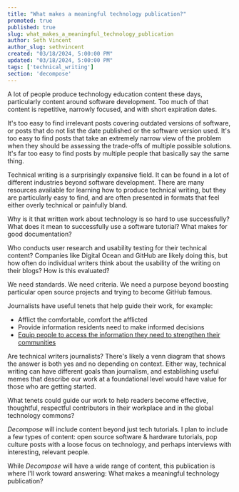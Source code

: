 ```yaml
---
title: "What makes a meaningful technology publication?"
promoted: true
published: true
slug: what_makes_a_meaningful_technology_publication
author: Seth Vincent
author_slug: sethvincent
created: "03/18/2024, 5:00:00 PM"
updated: "03/18/2024, 5:00:00 PM"
tags: ['technical_writing']
section: 'decompose'
---
```


A lot of people produce technology education content these days, particularly content around software development. Too much of that content is repetitive, narrowly focused, and with short expiration dates.

It's too easy to find irrelevant posts covering outdated versions of software, or posts that do not list the date published or the software version used. It's too easy to find posts that take an extremely narrow view of the problem when they should be assessing the trade-offs of multiple possible solutions.
It's far too easy to find posts by multiple people that basically say the same thing.

Technical writing is a surprisingly expansive field. It can be found in a lot of different industries beyond software development. There are many resources available for learning how to produce technical writing, but they are particularly easy to find, and are often presented in formats that feel either overly technical or painfully bland.

Why is it that written work about technology is so hard to use successfully? What does it mean to successfully use a software tutorial? What makes for good documentation?

Who conducts user research and usability testing for their technical content? Companies like Digital Ocean and GitHub are likely doing this, but how often do individual writers think about the usability of the writing on their blogs? How is this evaluated?

We need standards. We need criteria. We need a purpose beyond boosting particular open source projects and trying to become GitHub famous.

Journalists have useful tenets that help guide their work, for example:
- Afflict the comfortable, comfort the afflicted
- Provide information residents need to make informed decisions
- [Equip people to access the information they need to strengthen their communities](https://medium.com/city-bureau/dont-just-engage-equip-7dfc9fe0d3b)

Are technical writers journalists? There's likely a venn diagram that shows the answer is both yes and no depending on context. Either way, technical writing can have different goals than journalism, and establishing useful memes that describe our work at a foundational level would have value for those who are getting started.

What tenets could guide our work to help readers become effective, thoughtful, respectful contributors in their workplace and in the global technology commons?

_Decompose_ will include content beyond just tech tutorials. I plan to include a few types of content: open source software & hardware tutorials, pop culture posts with a loose focus on technology, and perhaps interviews with interesting, relevant people.

While _Decompose_ will have a wide range of content, this publication is where I'll work toward answering: What makes a meaningful technology publication?
